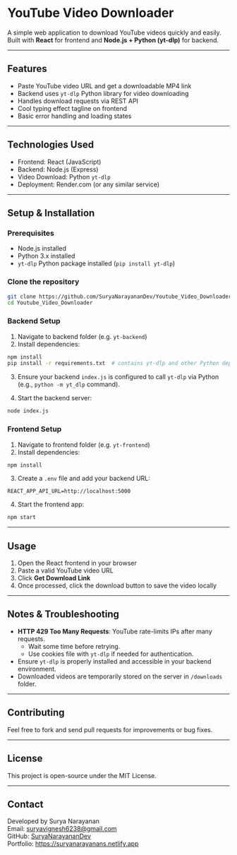 # YouTube Video Downloader

A simple web application to download YouTube videos quickly and easily.  
Built with **React** for frontend and **Node.js + Python (yt-dlp)** for backend.

---

## Features

- Paste YouTube video URL and get a downloadable MP4 link  
- Backend uses `yt-dlp` Python library for video downloading  
- Handles download requests via REST API  
- Cool typing effect tagline on frontend  
- Basic error handling and loading states  

---

## Technologies Used

- Frontend: React (JavaScript)  
- Backend: Node.js (Express)  
- Video Download: Python `yt-dlp`  
- Deployment: Render.com (or any similar service)  

---

## Setup & Installation

### Prerequisites

- Node.js installed  
- Python 3.x installed  
- `yt-dlp` Python package installed (`pip install yt-dlp`)  

### Clone the repository

```bash
git clone https://github.com/SuryaNarayananDev/Youtube_Video_Downloader.git
cd Youtube_Video_Downloader
```

### Backend Setup

1. Navigate to backend folder (e.g. `yt-backend`)  
2. Install dependencies:

```bash
npm install
pip install -r requirements.txt  # contains yt-dlp and other Python dependencies
```

3. Ensure your backend `index.js` is configured to call `yt-dlp` via Python (e.g., `python -m yt_dlp` command).

4. Start the backend server:

```bash
node index.js
```

### Frontend Setup

1. Navigate to frontend folder (e.g. `yt-frontend`)  
2. Install dependencies:

```bash
npm install
```

3. Create a `.env` file and add your backend URL:

```
REACT_APP_API_URL=http://localhost:5000
```

4. Start the frontend app:

```bash
npm start
```

---

## Usage

1. Open the React frontend in your browser  
2. Paste a valid YouTube video URL  
3. Click **Get Download Link**  
4. Once processed, click the download button to save the video locally  

---

## Notes & Troubleshooting

- **HTTP 429 Too Many Requests**: YouTube rate-limits IPs after many requests.  
  - Wait some time before retrying.  
  - Use cookies file with `yt-dlp` if needed for authentication.  
- Ensure `yt-dlp` is properly installed and accessible in your backend environment.  
- Downloaded videos are temporarily stored on the server in `/downloads` folder.

---

## Contributing

Feel free to fork and send pull requests for improvements or bug fixes.

---

## License

This project is open-source under the MIT License.

---

## Contact

Developed by Surya Narayanan  
Email: suryavignesh6238@gmail.com  
GitHub: [SuryaNarayananDev](https://github.com/SuryaNarayananDev)  
Portfolio: https://suryanarayanans.netlify.app  
